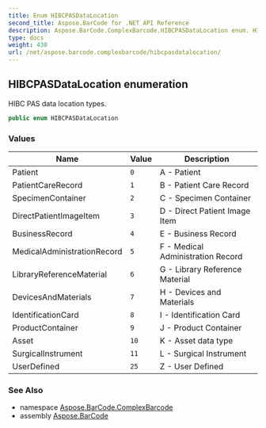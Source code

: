```yaml
---
title: Enum HIBCPASDataLocation
second_title: Aspose.BarCode for .NET API Reference
description: Aspose.BarCode.ComplexBarcode.HIBCPASDataLocation enum. HIBC PAS data location types
type: docs
weight: 430
url: /net/aspose.barcode.complexbarcode/hibcpasdatalocation/
---
```

## HIBCPASDataLocation enumeration

HIBC PAS data location types.

```csharp
public enum HIBCPASDataLocation
```

### Values

| Name | Value | Description |
| --- | --- | --- |
| Patient | `0` | A - Patient |
| PatientCareRecord | `1` | B - Patient Care Record |
| SpecimenContainer | `2` | C - Specimen Container |
| DirectPatientImageItem | `3` | D - Direct Patient Image Item |
| BusinessRecord | `4` | E - Business Record |
| MedicalAdministrationRecord | `5` | F - Medical Administration Record |
| LibraryReferenceMaterial | `6` | G - Library Reference Material |
| DevicesAndMaterials | `7` | H - Devices and Materials |
| IdentificationCard | `8` | I - Identification Card |
| ProductContainer | `9` | J - Product Container |
| Asset | `10` | K - Asset data type |
| SurgicalInstrument | `11` | L - Surgical Instrument |
| UserDefined | `25` | Z - User Defined |

### See Also

* namespace [Aspose.BarCode.ComplexBarcode](../../aspose.barcode.complexbarcode/)
* assembly [Aspose.BarCode](../../)


